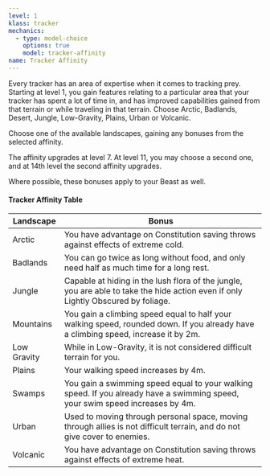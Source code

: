 ```yaml
---
level: 1
klass: tracker
mechanics:
  - type: model-choice
    options: true
    model: tracker-affinity
name: Tracker Affinity
---
```

Every tracker has an area of expertise when it comes to tracking prey. Starting at level 1, you gain features relating
to a particular area that your tracker has spent a lot of time in, and has improved capabilities gained from that
terrain or while traveling in that terrain. Choose Arctic, Badlands, Desert, Jungle, Low-Gravity, Plains, Urban or Volcanic.

Choose one of the available landscapes, gaining any bonuses from the selected affinity.

The affinity upgrades at level 7. At level 11, you may choose a second one, and at 14th level the second affinity upgrades.

Where possible, these bonuses apply to your Beast as well.

#### Tracker Affinity Table

Landscape|Bonus
---|---
Arctic|You have advantage on Constitution saving throws against effects of extreme cold.
Badlands|You can go twice as long without food, and only need half as much time for a long rest.
Jungle|Capable at hiding in the lush flora of the jungle, you are able to take the hide action even if only Lightly Obscured by foliage.
Mountains|You gain a climbing speed equal to half your walking speed, rounded down. If you already have a climbing speed, increase it by 2m.
Low Gravity|While in Low-Gravity, it is not considered difficult terrain for you.
Plains|Your walking speed increases by 4m.
Swamps|You gain a swimming speed equal to your walking speed. If you already have a swimming speed, your swim speed increases by 4m.
Urban|Used to moving through personal space, moving through allies is not difficult terrain, and do not give cover to enemies.
Volcanic|You have advantage on Constitution saving throws against effects of extreme heat.




